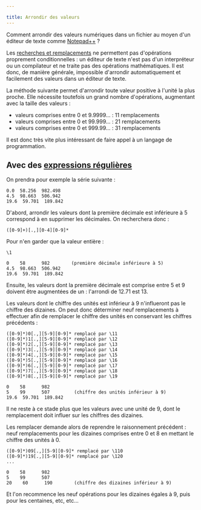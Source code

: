 ```yaml
---

title: Arrondir des valeurs
---
```

Comment arrondir des valeurs numériques dans un fichier au moyen d'un éditeur de texte comme [Notepad++](notepad-plus-plus.md) ?

Les [recherches et remplacements](recherches-et-remplacements.md) ne permettent pas d'opérations proprement conditionnelles : un éditeur de texte n'est pas d'un interpréteur ou un compilateur et ne traite pas des opérations mathématiques. Il est donc, de manière générale, impossible d'arrondir automatiquement et facilement des valeurs dans un éditeur de texte.

La méthode suivante permet d'arrondir toute valeur positive à l'unité la plus proche. Elle nécessite toutefois un grand nombre d'opérations, augmentant avec la taille des valeurs :

- valeurs comprises entre 0 et 9.9999... : 11 remplacements
- valeurs comprises entre 0 et 99.999... : 21 remplacements
- valeurs comprises entre 0 et 999.99... : 31 remplacements

Il est donc très vite plus intéressant de faire appel à un langage de programmation.

## Avec des [expressions régulières](expressions-regulieres.md)

On prendra pour exemple la série suivante :

    0.0  58.256  982.498
    4.5  98.663  506.942
    19.6  59.701  189.842

D'abord, arrondir les valeurs dont la première décimale est inférieure à 5 correspond à en supprimer les décimales. On recherchera donc :

```regex
([0-9]+)[.,][0-4][0-9]*
```

Pour n'en garder que la valeur entière :

```regex
\1
```

    0    58      982        (première décimale inférieure à 5)
    4.5  98.663  506.942
    19.6  59.701  189.842


Ensuite, les valeurs dont la première décimale est comprise entre 5 et 9 doivent être augmentées de un : l'arrondi de 12.71 est 13.

Les valeurs dont le chiffre des unités est inférieur à 9 n'influeront pas le chiffre des dizaines. On peut donc déterminer neuf remplacements à effectuer afin de remplacer le chiffre des unités en conservant les chiffres précédents :

```regex
([0-9]*)0[.,][5-9][0-9]* remplacé par \11
([0-9]*)1[.,][5-9][0-9]* remplacé par \12
([0-9]*)2[.,][5-9][0-9]* remplacé par \13
([0-9]*)3[.,][5-9][0-9]* remplacé par \14
([0-9]*)4[.,][5-9][0-9]* remplacé par \15
([0-9]*)5[.,][5-9][0-9]* remplacé par \16
([0-9]*)6[.,][5-9][0-9]* remplacé par \17
([0-9]*)7[.,][5-9][0-9]* remplacé par \18
([0-9]*)8[.,][5-9][0-9]* remplacé par \19
```

    0    58      982
    5    99      507         (chiffre des unités inférieur à 9)
    19.6  59.701  189.842

Il ne reste à ce stade plus que les valeurs avec une unité de 9, dont le remplacement doit influer sur les chiffres des dizaines.

Les remplacer demande alors de reprendre le raisonnement précédent : neuf remplacements pour les dizaines comprises entre 0 et 8 en mettant le chiffre des unités à 0.

```regex
([0-9]*)09[.,][5-9][0-9]* remplacé par \110
([0-9]*)19[.,][5-9][0-9]* remplacé par \120
...
```

    0    58      982
    5    99      507
    20    60      190        (chiffre des dizaines inférieur à 9)

Et l'on recommence les neuf opérations pour les dizaines égales à 9, puis pour les centaines, etc, etc...
